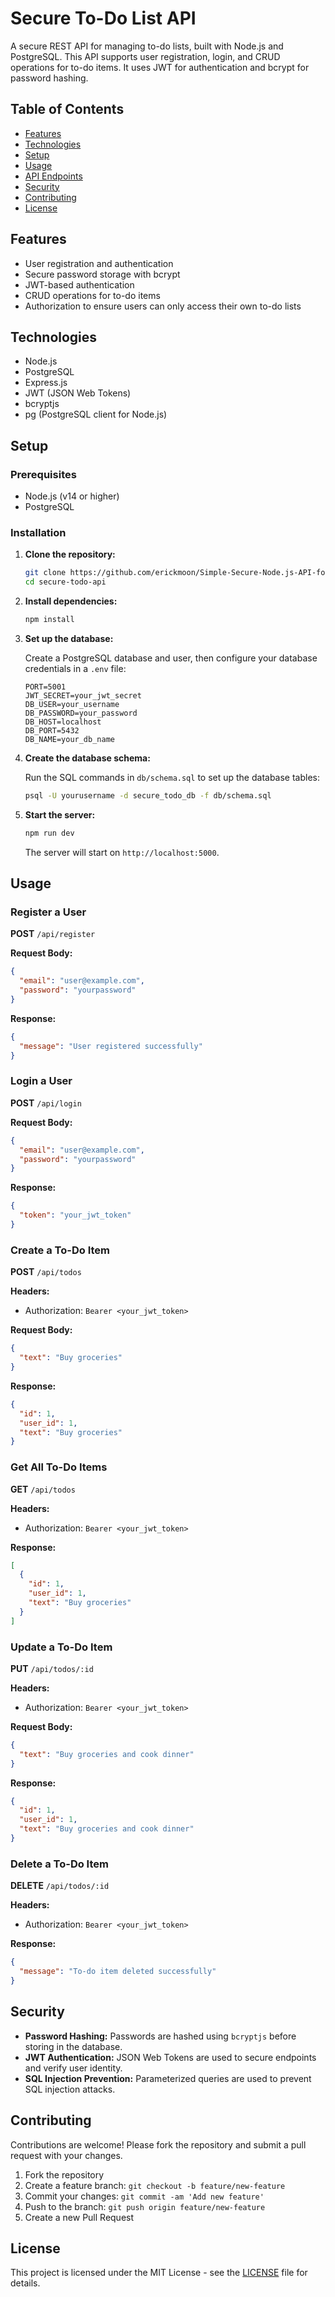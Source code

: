 # Secure To-Do List API

A secure REST API for managing to-do lists, built with Node.js and PostgreSQL. This API supports user registration, login, and CRUD operations for to-do items. It uses JWT for authentication and bcrypt for password hashing.

## Table of Contents

- [Features](#features)
- [Technologies](#technologies)
- [Setup](#setup)
- [Usage](#usage)
- [API Endpoints](#api-endpoints)
- [Security](#security)
- [Contributing](#contributing)
- [License](#license)

## Features

- User registration and authentication
- Secure password storage with bcrypt
- JWT-based authentication
- CRUD operations for to-do items
- Authorization to ensure users can only access their own to-do lists

## Technologies

- Node.js
- PostgreSQL
- Express.js
- JWT (JSON Web Tokens)
- bcryptjs
- pg (PostgreSQL client for Node.js)

## Setup

### Prerequisites

- Node.js (v14 or higher)
- PostgreSQL

### Installation

1. **Clone the repository:**

   ```bash
   git clone https://github.com/erickmoon/Simple-Secure-Node.js-API-for-a-todo-list-app
   cd secure-todo-api
   ```

2. **Install dependencies:**

   ```bash
   npm install
   ```

3. **Set up the database:**

   Create a PostgreSQL database and user, then configure your database credentials in a `.env` file:

   ```plaintext
   PORT=5001
   JWT_SECRET=your_jwt_secret
   DB_USER=your_username
   DB_PASSWORD=your_password
   DB_HOST=localhost
   DB_PORT=5432
   DB_NAME=your_db_name
   ```

4. **Create the database schema:**

   Run the SQL commands in `db/schema.sql` to set up the database tables:

   ```bash
   psql -U yourusername -d secure_todo_db -f db/schema.sql
   ```

5. **Start the server:**

   ```bash
   npm run dev
   ```

   The server will start on `http://localhost:5000`.

## Usage

### Register a User

**POST** `/api/register`

**Request Body:**

```json
{
  "email": "user@example.com",
  "password": "yourpassword"
}
```

**Response:**

```json
{
  "message": "User registered successfully"
}
```

### Login a User

**POST** `/api/login`

**Request Body:**

```json
{
  "email": "user@example.com",
  "password": "yourpassword"
}
```

**Response:**

```json
{
  "token": "your_jwt_token"
}
```

### Create a To-Do Item

**POST** `/api/todos`

**Headers:**

- Authorization: `Bearer <your_jwt_token>`

**Request Body:**

```json
{
  "text": "Buy groceries"
}
```

**Response:**

```json
{
  "id": 1,
  "user_id": 1,
  "text": "Buy groceries"
}
```

### Get All To-Do Items

**GET** `/api/todos`

**Headers:**

- Authorization: `Bearer <your_jwt_token>`

**Response:**

```json
[
  {
    "id": 1,
    "user_id": 1,
    "text": "Buy groceries"
  }
]
```

### Update a To-Do Item

**PUT** `/api/todos/:id`

**Headers:**

- Authorization: `Bearer <your_jwt_token>`

**Request Body:**

```json
{
  "text": "Buy groceries and cook dinner"
}
```

**Response:**

```json
{
  "id": 1,
  "user_id": 1,
  "text": "Buy groceries and cook dinner"
}
```

### Delete a To-Do Item

**DELETE** `/api/todos/:id`

**Headers:**

- Authorization: `Bearer <your_jwt_token>`

**Response:**

```json
{
  "message": "To-do item deleted successfully"
}
```

## Security

- **Password Hashing:** Passwords are hashed using `bcryptjs` before storing in the database.
- **JWT Authentication:** JSON Web Tokens are used to secure endpoints and verify user identity.
- **SQL Injection Prevention:** Parameterized queries are used to prevent SQL injection attacks.

## Contributing

Contributions are welcome! Please fork the repository and submit a pull request with your changes.

1. Fork the repository
2. Create a feature branch: `git checkout -b feature/new-feature`
3. Commit your changes: `git commit -am 'Add new feature'`
4. Push to the branch: `git push origin feature/new-feature`
5. Create a new Pull Request

## License

This project is licensed under the MIT License - see the [LICENSE](LICENSE) file for details.
